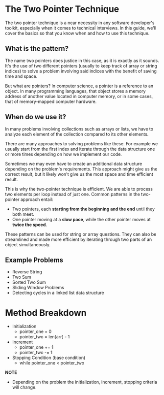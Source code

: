 # The Two Pointer Technique

The two pointer technique is a near necessity in any software developer's toolkit, especially when it comes to technical interviews. In this guide, we'll cover the basics so that you know when and how to use this technique.

## What is the pattern?
The name two pointers does justice in this case, as it is exactly as it sounds. It's the use of two different pointers (usually to keep track of array or string indices) to solve a problem involving said indices with the benefit of saving time and space.

But what are pointers? In computer science, a pointer is a reference to an object. In many programming languages, that object stores a memory address of another value located in computer memory, or in some cases, that of memory-mapped computer hardware.

## When do we use it?
In many problems involving collections such as arrays or lists, we have to analyze each element of the collection compared to its other elements.

There are many approaches to solving problems like these. For example we usually start from the first index and iterate through the data structure one or more times depending on how we implement our code.

Sometimes we may even have to create an additional data structure depending on the problem's requirements. This approach might give us the correct result, but it likely won't give us the most space and time efficient result.

This is why the two-pointer technique is efficient. We are able to process two elements per loop instead of just one. Common patterns in the two-pointer approach entail:

- Two pointers, each **starting from the beginning and the end** until they both meet.
- One pointer moving at a **slow pace**, while the other pointer moves at **twice the speed**.

These patterns can be used for string or array questions. They can also be streamlined and made more efficient by iterating through two parts of an object simultaneously. 

## Example Problems
- Reverse String
- Two Sum 
- Sorted Two Sum 
- Sliding WIndow Problems
- Detecting cycles in a linked list data structure

# Method Breakdown
- Initialization
    - pointer_one = 0
    - pointer_two = len(arr) - 1
- Increment
    - pointer_one += 1
    - pointer_two -= 1
- Stopping Condition (base condition)
    - while pointer_one < pointer_two

**NOTE** 
- Depending on the problem the initialization, increment, stopping criteria will change.